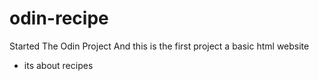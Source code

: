 # odin-recipe

Started The Odin Project
And this is the first project a basic html website
* its about recipes

